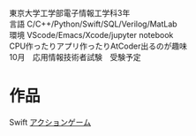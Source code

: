 東京大学工学部電子情報工学科3年  
言語 C/C++/Python/Swift/SQL/Verilog/MatLab  
環境 VScode/Emacs/Xcode/jupyter notebook  
CPU作ったりアプリ作ったりAtCoder出るのが趣味  
10月　応用情報技術者試験　受験予定

# 作品
Swift
[アクションゲーム](https://github.com/haruponponpopon/BalloonPanicNew)

<!---
haruponponpopon/haruponponpopon is a ✨ special ✨ repository because its `README.md` (this file) appears on your GitHub profile.
You can click the Preview link to take a look at your changes.
--->
